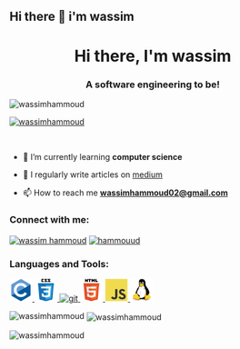 ## Hi there 👋 i'm wassim
<h1 align="center">Hi there, I'm wassim</h1>
<h3 align="center">A software engineering to be!</h3>

<p align="left"> <img src="https://komarev.com/ghpvc/?username=wassimhammoud&label=Profile%20views&color=0e75b6&style=flat" alt="wassimhammoud" /> </p>

<p align="left"> <a href="https://github.com/ryo-ma/github-profile-trophy"><img src="https://github-profile-trophy.vercel.app/?username=wassimhammoud" alt="wassimhammoud" /></a> </p>

<p align="left"> <a href="https://twitter.com/" target="blank"><img src="https://img.shields.io/twitter/follow/?logo=twitter&style=for-the-badge" alt="" /></a> </p>

- 🌱 I’m currently learning **computer science**

- 📝 I regularly write articles on [medium](medium)

- 📫 How to reach me **wassimhammoud02@gmail.com**

<h3 align="left">Connect with me:</h3>
<p align="left">
<a href="https://linkedin.com/in/wassim hammoud" target="blank"><img align="center" src="https://raw.githubusercontent.com/rahuldkjain/github-profile-readme-generator/master/src/images/icons/Social/linked-in-alt.svg" alt="wassim hammoud" height="30" width="40" /></a>
<a href="https://www.hackerrank.com/hammouud" target="blank"><img align="center" src="https://raw.githubusercontent.com/rahuldkjain/github-profile-readme-generator/master/src/images/icons/Social/hackerrank.svg" alt="hammouud" height="30" width="40" /></a>
</p>

<h3 align="left">Languages and Tools:</h3>
<p align="left"> <a href="https://www.cprogramming.com/" target="_blank" rel="noreferrer"> <img src="https://raw.githubusercontent.com/devicons/devicon/master/icons/c/c-original.svg" alt="c" width="40" height="40"/> </a> <a href="https://www.w3schools.com/css/" target="_blank" rel="noreferrer"> <img src="https://raw.githubusercontent.com/devicons/devicon/master/icons/css3/css3-original-wordmark.svg" alt="css3" width="40" height="40"/> </a> <a href="https://git-scm.com/" target="_blank" rel="noreferrer"> <img src="https://www.vectorlogo.zone/logos/git-scm/git-scm-icon.svg" alt="git" width="40" height="40"/> </a> <a href="https://www.w3.org/html/" target="_blank" rel="noreferrer"> <img src="https://raw.githubusercontent.com/devicons/devicon/master/icons/html5/html5-original-wordmark.svg" alt="html5" width="40" height="40"/> </a> <a href="https://developer.mozilla.org/en-US/docs/Web/JavaScript" target="_blank" rel="noreferrer"> <img src="https://raw.githubusercontent.com/devicons/devicon/master/icons/javascript/javascript-original.svg" alt="javascript" width="40" height="40"/> </a> <a href="https://www.linux.org/" target="_blank" rel="noreferrer"> <img src="https://raw.githubusercontent.com/devicons/devicon/master/icons/linux/linux-original.svg" alt="linux" width="40" height="40"/> </a> </p>

<p><img align="left" src="https://github-readme-stats.vercel.app/api/top-langs?username=wassimhammoud&show_icons=true&locale=en&layout=compact" alt="wassimhammoud" /></p>

<p>&nbsp;<img align="center" src="https://github-readme-stats.vercel.app/api?username=wassimhammoud&show_icons=true&locale=en" alt="wassimhammoud" /></p>

<p><img align="center" src="https://github-readme-streak-stats.herokuapp.com/?user=wassimhammoud&" alt="wassimhammoud" /></p>


